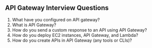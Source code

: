 ## API Gateway Interview Questions

1) What have you configured on API gateway?
2) What is API Gateway?
3) How do you send a custom response to an API using API Gateway?
4) How do you deploy EC2 instances, API Gateway, and Lambda?
5) How do you create APIs in API Gateway (any tools or CLIs)?
